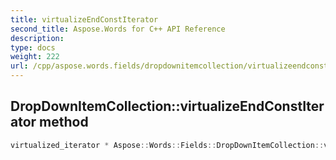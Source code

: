 ```yaml
---
title: virtualizeEndConstIterator
second_title: Aspose.Words for C++ API Reference
description: 
type: docs
weight: 222
url: /cpp/aspose.words.fields/dropdownitemcollection/virtualizeendconstiterator/
---
```

## DropDownItemCollection::virtualizeEndConstIterator method




```cpp
virtualized_iterator * Aspose::Words::Fields::DropDownItemCollection::virtualizeEndConstIterator() const override
```

